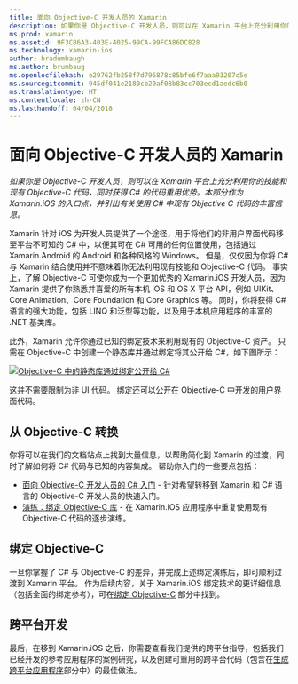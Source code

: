 ```yaml
---
title: 面向 Objective-C 开发人员的 Xamarin
description: 如果你是 Objective-C 开发人员，则可以在 Xamarin 平台上充分利用你的技能和现有 Objective-C 代码，同时获得 C# 的代码重用优势。 本部分作为 Xamarin.iOS 的入口点，并引出有关使用 C# 中现有 Objective C 代码的丰富信息。
ms.prod: xamarin
ms.assetid: 9F3C86A3-403E-4025-99CA-99FCA86DC828
ms.technology: xamarin-ios
author: bradumbaugh
ms.author: brumbaug
ms.openlocfilehash: e29762fb258f7d796878c85bfe6f7aaa93207c5e
ms.sourcegitcommit: 945df041e2180cb20af08b83cc703ecd1aedc6b0
ms.translationtype: HT
ms.contentlocale: zh-CN
ms.lasthandoff: 04/04/2018
---
```

# <a name="xamarin-for-objective-c-developers"></a>面向 Objective-C 开发人员的 Xamarin

_如果你是 Objective-C 开发人员，则可以在 Xamarin 平台上充分利用你的技能和现有 Objective-C 代码，同时获得 C# 的代码重用优势。本部分作为 Xamarin.iOS 的入口点，并引出有关使用 C# 中现有 Objective C 代码的丰富信息。_

Xamarin 针对 iOS 为开发人员提供了一个途径，用于将他们的非用户界面代码移至平台不可知的 C# 中，以便其可在 C# 可用的任何位置使用，包括通过 Xamarin.Android 的 Android 和各种风格的 Windows。 但是，仅仅因为你将 C# 与 Xamarin 结合使用并不意味着你无法利用现有技能和 Objective-C 代码。 事实上，了解 Objective-C 可使你成为一个更加优秀的 Xamarin.iOS 开发人员，因为 Xamarin 提供了你熟悉并喜爱的所有本机 iOS 和 OS X 平台 API，例如 UIKit、Core Animation、Core Foundation 和 Core Graphics 等。 同时，你将获得 C# 语言的强大功能，包括 LINQ 和泛型等功能，以及用于本机应用程序的丰富的 .NET 基类库。

此外，Xamarin 允许你通过已知的绑定技术来利用现有的 Objective-C 资产。 只需在 Objective-C 中创建一个静态库并通过绑定将其公开给 C#，如下图所示：

 [![](images/01-bindings.png "Objective-C 中的静态库通过绑定公开给 C#")](images/01-bindings.png#lightbox)

这并不需要限制为非 UI 代码。 绑定还可以公开在 Objective-C 中开发的用户界面代码。

## <a name="transitioning-from-objective-c"></a>从 Objective-C 转换

你将可以在我们的文档站点上找到大量信息，以帮助简化到 Xamarin 的过渡，同时了解如何将 C# 代码与已知的内容集成。 帮助你入门的一些要点包括：

-   [面向 Objective-C 开发人员的 C# 入门](primer.md) - 针对希望转移到 Xamarin 和 C# 语言的 Objective-C 开发人员的快速入门。 
-   [演练：绑定 Objective-C 库](~/ios/platform/binding-objective-c/walkthrough.md) - 在 Xamarin.iOS 应用程序中重复使用现有 Objective-C 代码的逐步演练。 


## <a name="binding-objective-c"></a>绑定 Objective-C

一旦你掌握了 C# 与 Objective-C 的差异，并完成上述绑定演练后，即可顺利过渡到 Xamarin 平台。 作为后续内容，关于 Xamarin.iOS 绑定技术的更详细信息（包括全面的绑定参考），可在[绑定 Objective-C](~/ios/platform/binding-objective-c/index.md) 部分中找到。

## <a name="cross-platform-development"></a>跨平台开发

最后，在移到 Xamarin.iOS 之后，你需要查看我们提供的跨平台指导，包括我们已经开发的参考应用程序的案例研究，以及创建可重用的跨平台代码（包含在[生成跨平台应用程序](~/cross-platform/app-fundamentals/building-cross-platform-applications/index.md)部分中）的最佳做法。
